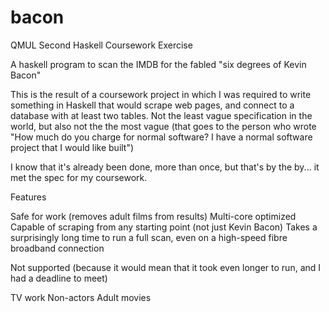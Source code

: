 bacon
=====

QMUL Second Haskell Coursework Exercise

A haskell program to scan the IMDB for the fabled "six degrees of Kevin Bacon"

This is the result of a coursework project in which I was required to write something in Haskell that would scrape web pages, and connect to a database with at least two tables. Not the least vague specification in the world, but also not the the most vague (that goes to the person who wrote "How much do you charge for normal software? I have a normal software project that I would like built")

I know that it's already been done, more than once, but that's by the by... it met the spec for my coursework. 

Features

Safe for work (removes adult films from results)
Multi-core optimized
Capable of scraping from any starting point (not just Kevin Bacon)
Takes a surprisingly long time to run a full scan, even on a high-speed fibre broadband connection

Not supported
(because it would mean that it took even longer to run, and I had a deadline to meet)

TV work
Non-actors
Adult movies
